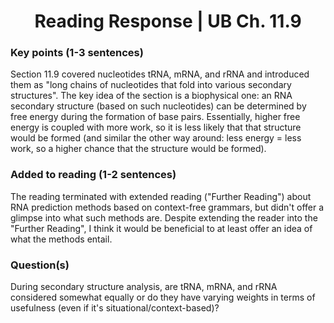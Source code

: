 <center>
  <h1>Reading Response | UB Ch. 11.9</h1>
</center>

### Key points (1-3 sentences)
Section 11.9 covered nucleotides tRNA, mRNA, and rRNA and introduced them as "long chains of nucleotides that fold into various secondary structures". The key idea of the section is a biophysical one: an RNA secondary structure (based on such nucleotides) can be determined by free energy during the formation of base pairs. Essentially, higher free energy is coupled with more work, so it is less likely that that structure would be formed (and similar the other way around: less energy = less work, so a higher chance that the structure would be formed).

### Added to reading (1-2 sentences)
The reading terminated with extended reading ("Further Reading") about RNA prediction methods based on context-free grammars, but didn't offer a glimpse into what such methods are. Despite extending the reader into the "Further Reading", I think it would be beneficial to at least offer an idea of what the methods entail.

### Question(s)
During secondary structure analysis, are tRNA, mRNA, and rRNA considered somewhat equally or do they have varying weights in terms of usefulness (even if it's situational/context-based)?
